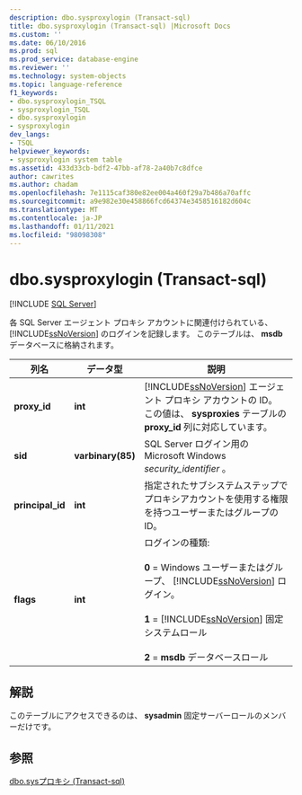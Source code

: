 ```yaml
---
description: dbo.sysproxylogin (Transact-sql)
title: dbo.sysproxylogin (Transact-sql) |Microsoft Docs
ms.custom: ''
ms.date: 06/10/2016
ms.prod: sql
ms.prod_service: database-engine
ms.reviewer: ''
ms.technology: system-objects
ms.topic: language-reference
f1_keywords:
- dbo.sysproxylogin_TSQL
- sysproxylogin_TSQL
- dbo.sysproxylogin
- sysproxylogin
dev_langs:
- TSQL
helpviewer_keywords:
- sysproxylogin system table
ms.assetid: 433d33cb-bdf2-47bb-af78-2a40b7c8dfce
author: cawrites
ms.author: chadam
ms.openlocfilehash: 7e1115caf380e82ee004a460f29a7b486a70affc
ms.sourcegitcommit: a9e982e30e458866fcd64374e3458516182d604c
ms.translationtype: MT
ms.contentlocale: ja-JP
ms.lasthandoff: 01/11/2021
ms.locfileid: "98098308"
---
```

# <a name="dbosysproxylogin-transact-sql"></a>dbo.sysproxylogin (Transact-sql)
[!INCLUDE [SQL Server](../../includes/applies-to-version/sqlserver.md)]

  各 SQL Server エージェント プロキシ アカウントに関連付けられている、[!INCLUDE[ssNoVersion](../../includes/ssnoversion-md.md)] のログインを記録します。 このテーブルは、 **msdb** データベースに格納されます。  
  
|列名|データ型|説明|  
|-----------------|---------------|-----------------|  
|**proxy_id**|**int**|[!INCLUDE[ssNoVersion](../../includes/ssnoversion-md.md)] エージェント プロキシ アカウントの ID。 この値は、 **sysproxies** テーブルの **proxy_id** 列に対応しています。|  
|**sid**|**varbinary(85)**|SQL Server ログイン用の Microsoft Windows *security_identifier* 。|  
|**principal_id**|**int**|指定されたサブシステムステップでプロキシアカウントを使用する権限を持つユーザーまたはグループの ID。|  
|**flags**|**int**|ログインの種類:<br /><br /> **0** = Windows ユーザーまたはグループ、 [!INCLUDE[ssNoVersion](../../includes/ssnoversion-md.md)] ログイン。<br /><br /> **1**  =  [!INCLUDE[ssNoVersion](../../includes/ssnoversion-md.md)] 固定システムロール<br /><br /> **2**  = **msdb** データベースロール|  
  
## <a name="remarks"></a>解説  
 このテーブルにアクセスできるのは、 **sysadmin** 固定サーバーロールのメンバーだけです。  
  
## <a name="see-also"></a>参照  
 [dbo.sysプロキシ &#40;Transact-sql&#41;](../../relational-databases/system-tables/dbo-sysproxies-transact-sql.md)  
  
  
